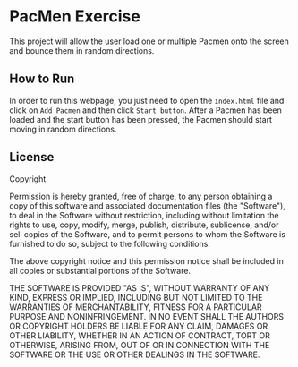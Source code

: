 PacMen Exercise
===============

This project will allow the user load one or multiple Pacmen onto the screen and bounce them in random directions.

How to Run
----------

In order to run this webpage, you just need to open the `index.html` file and click on `Add Pacmen` and then click `Start button`. After a Pacmen has been
loaded and the start button has been pressed, the Pacmen should start moving in random directions.

License
-------

Copyright <YEAR> <COPYRIGHT HOLDER>

Permission is hereby granted, free of charge, to any person obtaining a copy of this software and associated documentation files (the "Software"), to deal in the Software without restriction, including without limitation the rights to use, copy, modify, merge, publish, distribute, sublicense, and/or sell copies of the Software, and to permit persons to whom the Software is furnished to do so, subject to the following conditions:

The above copyright notice and this permission notice shall be included in all copies or substantial portions of the Software.

THE SOFTWARE IS PROVIDED "AS IS", WITHOUT WARRANTY OF ANY KIND, EXPRESS OR IMPLIED, INCLUDING BUT NOT LIMITED TO THE WARRANTIES OF MERCHANTABILITY, FITNESS FOR A PARTICULAR PURPOSE AND NONINFRINGEMENT. IN NO EVENT SHALL THE AUTHORS OR COPYRIGHT HOLDERS BE LIABLE FOR ANY CLAIM, DAMAGES OR OTHER LIABILITY, WHETHER IN AN ACTION OF CONTRACT, TORT OR OTHERWISE, ARISING FROM, OUT OF OR IN CONNECTION WITH THE SOFTWARE OR THE USE OR OTHER DEALINGS IN THE SOFTWARE.

